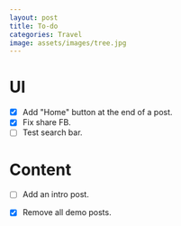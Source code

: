 ```yaml
---
layout: post
title: To-do
categories: Travel
image: assets/images/tree.jpg
---
```


# UI
- [x] Add "Home" button at the end of a post.
- [x] Fix share FB.
- [ ] Test search bar.

# Content
- [ ] Add an intro post.
- [x] Remove all demo posts.

